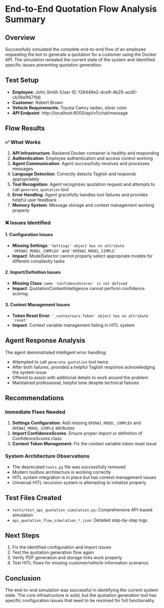 # End-to-End Quotation Flow Analysis Summary

## Overview
Successfully simulated the complete end-to-end flow of an employee requesting the bot to generate a quotation for a customer using the Docker API. The simulation revealed the current state of the system and identified specific issues preventing quotation generation.

## Test Setup
- **Employee**: John Smith (User ID: f26449e2-dce9-4b29-acd0-cb39a1f671fd)
- **Customer**: Robert Brown 
- **Vehicle Requirements**: Toyota Camry sedan, silver color
- **API Endpoint**: http://localhost:8000/api/v1/chat/message

## Flow Results

### ✅ What Works
1. **API Infrastructure**: Backend Docker container is healthy and responding
2. **Authentication**: Employee authentication and access control working
3. **Agent Communication**: Agent successfully receives and processes messages
4. **Language Detection**: Correctly detects Taglish and responds appropriately
5. **Tool Recognition**: Agent recognizes quotation request and attempts to call `generate_quotation` tool
6. **Error Handling**: Agent gracefully handles tool failures and provides helpful user feedback
7. **Memory System**: Message storage and context management working properly

### ❌ Issues Identified

#### 1. Configuration Issues
- **Missing Settings**: `'Settings' object has no attribute 'OPENAI_MODEL_COMPLEX'` and `'OPENAI_MODEL_SIMPLE'`
- **Impact**: ModelSelector cannot properly select appropriate models for different complexity tasks

#### 2. Import/Definition Issues
- **Missing Class**: `name 'ConfidenceScores' is not defined`
- **Impact**: QuotationContextIntelligence cannot perform confidence scoring

#### 3. Context Management Issues  
- **Token Reset Error**: `'_contextvars.Token' object has no attribute 'reset'`
- **Impact**: Context variable management failing in HITL system

## Agent Response Analysis
The agent demonstrated intelligent error handling:
- Attempted to call `generate_quotation` tool twice
- After both failures, provided a helpful Taglish response acknowledging the system issue
- Offered to assist with additional details to work around the problem
- Maintained professional, helpful tone despite technical failures

## Recommendations

### Immediate Fixes Needed
1. **Settings Configuration**: Add missing `OPENAI_MODEL_COMPLEX` and `OPENAI_MODEL_SIMPLE` attributes
2. **Import ConfidenceScores**: Ensure proper import or definition of ConfidenceScores class
3. **Context Token Management**: Fix the context variable token reset issue

### System Architecture Observations
- The deprecated `tools.py` file was successfully removed
- Modern toolbox architecture is working correctly
- HITL system integration is in place but has context management issues
- Universal HITL recursion system is attempting to initialize properly

## Test Files Created
- `tests/test_api_quotation_simulation.py`: Comprehensive API-based simulation
- `api_quotation_flow_simulation_*.json`: Detailed step-by-step logs

## Next Steps
1. Fix the identified configuration and import issues
2. Test the quotation generation flow again
3. Verify PDF generation and storage links work properly
4. Test HITL flows for missing customer/vehicle information scenarios

## Conclusion
The end-to-end simulation was successful in identifying the current system state. The core infrastructure is solid, but the quotation generation tool has specific configuration issues that need to be resolved for full functionality.
